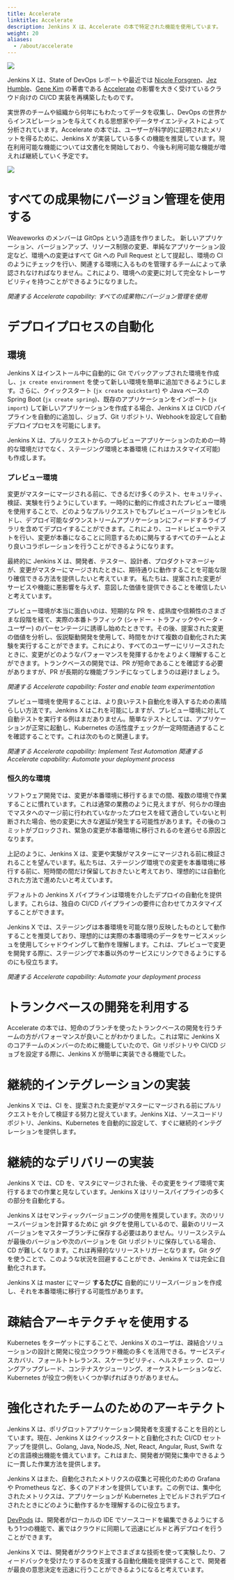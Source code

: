 ```yaml
---
title: Accelerate
linktitle: Accelerate
description: Jenkins X は、Accelerate の本で特定された機能を使用しています。
weight: 20
aliases:
  - /about/accelerate
---
```


<img src="/images/accelerate.jpg" class="img-thumbnail">

Jenkins X は、State of DevOps レポートや最近では [Nicole Forsgren](https://twitter.com/nicolefv)、[Jez Humble](https://twitter.com/jezhumble)、[Gene Kim](https://twitter.com/RealGeneKim?) の著書である [Accelerate](https://www.amazon.co.uk/Accelerate-Software-Performing-Technology-Organizations/dp/1942788339) の影響を大きく受けているクラウド向けの CI/CD 実装を再構築したものです。 

実世界のチームや組織から何年にもわたってデータを収集し、DevOps の世界からインスピレーションを与えてくれる思想家やデータサイエンティストによって分析されています。Accelerate の本では、ユーザーが科学的に証明されたメリットを得るために、Jenkins X が実装している多くの機能を推奨しています。現在利用可能な機能については文書化を開始しており、今後も利用可能な機能が増えれば継続していく予定です。

<img src="/images/capabilities.png" class="img-thumbnail">

# すべての成果物にバージョン管理を使用する

Weaveworks のメンバーは GitOps という造語を作りました。 新しいアプリケーション、バージョンアップ、リソース制限の変更、単純なアプリケーション設定など、環境への変更はすべて Git への Pull Request として提起し、環境の CI のようにチェックを行い、関連する環境に入るものを管理するチームによって承認されなければなりません。これにより、環境への変更に対して完全なトレーサビリティを持つことができるようになりました。

_関連する Accelerate capability:  すべての成果物にバージョン管理を使用_

# デプロイプロセスの自動化

## 環境

Jenkins X はインストール中に自動的に Git でバックアップされた環境を作成し、`jx create environment` を使って新しい環境を簡単に追加できるようにします。さらに、クイックスタート (`jx create quickstart`) や Java ベースの Spring Boot (`jx create spring`)、既存のアプリケーションをインポート (`jx import`) して新しいアプリケーションを作成する場合、Jenkins X は CI/CD パイプラインを自動的に追加し、ジョブ、Git リポジトリ、Webhookを設定して自動デプロイプロセスを可能にします。

Jenkins X は、プルリクエストからのプレビューアプリケーションのための一時的な環境だけでなく、ステージング環境と本番環境 (これはカスタマイズ可能) も作成します。

### プレビュー環境

変更がマスターにマージされる前に、できるだけ多くのテスト、セキュリティ、検証、実験を行うようにしています。一時的に動的に作成されたプレビュー環境を使用することで、どのようなプルリクエストでもプレビューバージョンをビルドし、デプロイ可能なダウンストリームアプリケーションにフィードするライブラリを含めてデプロイすることができます。これにより、コードレビューやテストを行い、変更が本番になることに同意するために関与するすべてのチームとより良いコラボレーションを行うことができるようになります。

最終的に Jenkins X は、開発者、テスター、設計者、プロダクトマネージャが、変更がマスターにマージされたときに、期待通りに動作することを可能な限り確信できる方法を提供したいと考えています。 私たちは、提案された変更がサービスや機能に悪影響を与えず、意図した価値を提供できることを確信したいと考えています。

プレビュー環境が本当に面白いのは、短期的な PR を、成熟度や信頼性のさまざまな段階を経て、実際の本番トラフィック (シャドー・トラフィックやベータ・ユーザー) のパーセンテージに誘導し始めたときです。その後、提案された変更の価値を分析し、仮説駆動開発を使用して、時間をかけて複数の自動化された実験を実行することができます。これにより、すべてのユーザーにリリースされたときに、変更がどのようなパフォーマンスを発揮するかをよりよく理解することができます。トランクベースの開発では、PR が短命であることを確認する必要がありますが、PR が長期的な機能ブランチになってしまうのは避けましょう。

_関連する Accelerate capability: Foster and enable team experimentation_

プレビュー環境を使用することは、より良いテスト自動化を導入するための素晴らしい方法です。Jenkins X はこれを可能にしますが、プレビュー環境に対して自動テストを実行する例はまだありません。簡単なテストとしては、アプリケーションが正常に起動し、Kubernetes の活性度チェックが一定時間通過することを確認することです。これは次のものと関連します。

_関連する Accelerate capability: Implement Test Automation_
_関連する Accelerate capability: Automate your deployment process_

### 恒久的な環境

ソフトウェア開発では、変更が本番環境に移行するまでの間、複数の環境で作業することに慣れています。これは通常の業務のように見えますが、何らかの理由でマスタへのマージ前に行われていなかったプロセスを経て適合していないと判断された場合、他の変更に大きな遅延が発生する可能性があります。その後のコミットがブロックされ、緊急の変更が本番環境に移行されるのを遅らせる原因となります。

上記のように、Jenkins X は、変更や実験がマスターにマージされる前に検証されることを望んでいます。私たちは、ステージング環境での変更を本番環境に移行する前に、短時間の間だけ保留しておきたいと考えており、理想的には自動化された方法で進めたいと考えています。

デフォルトの Jenkins X パイプラインは環境を介したデプロイの自動化を提供します。これらは、独自の CI/CD パイプラインの要件に合わせてカスタマイズすることができます。

Jenkins X では、ステージングは本番環境を可能な限り反映したものとして動作することを推奨しており、理想的には実際の本番環境のデータをサービスメッシュを使用してシャドウイングして動作を理解します。これは、プレビューで変更を開発する際に、ステージングで本番以外のサービスにリンクできるようにするのにも役立ちます。

_関連する Accelerate capability: Automate your deployment process_

# トランクベースの開発を利用する

Accelerate の本では、短命のブランチを使ったトランクベースの開発を行うチームの方がパフォーマンスが良いことがわかりました。これは常に Jenkins X のコアチームのメンバーのために機能していたので、Git リポジトリや CI/CD ジョブを設定する際に、Jenkins X が簡単に実装できる機能でした。

# 継続的インテグレーションの実装

Jenkins X では、CI を、提案された変更がマスターにマージされる前にプルリクエストを介して検証する努力と捉えています。Jenkins Xは、ソースコードリポジトリ、Jenkins、Kubernetes を自動的に設定して、すぐに継続的インテグレーションを提供します。

# 継続的なデリバリーの実装

Jenkins X では、CD を、マスタにマージされた後、その変更をライブ環境で実行するまでの作業と見なしています。Jenkins X はリリースパイプラインの多くの部分を自動化する。

Jenkins X はセマンティックバージョニングの使用を推奨しています。次のリリースバージョンを計算するために git タグを使用しているので、最新のリリースバージョンをマスターブランチに保存する必要はありません。リリースシステムが最後のバージョンや次のバージョンを Git リポジトリに保存している場合、CD が難しくなります。これは再帰的なリリーストリガーとなります。Git タグを使うことで、このような状況を回避することができ、Jenkins X では完全に自動化されます。

Jenkins X は master にマージ __するたびに__ 自動的にリリースバージョンを作成し、それを本番環境に移行する可能性があります。

# 疎結合アーキテクチャを使用する

Kubernetes をターゲットにすることで、Jenkins X のユーザは、疎結合ソリューションの設計と開発に役立つクラウド機能の多くを活用できる。サービスディスカバリ、フォールトトレランス、スケーラビリティ、ヘルスチェック、ローリングアップグレード、コンテナスケジューリング、オーケストレーションなど、Kubernetes が役立つ例をいくつか挙げればきりがありません。

# 強化されたチームのためのアーキテクト

Jenkins X は、ポリグロットアプリケーション開発者を支援することを目的としています。現在、Jenkins X はクイックスタートと自動化された CI/CD セットアップを提供し、Golang, Java, NodeJS, .Net, React, Angular, Rust, Swift などの言語検出機能を備えています。これはまた、開発者が開発に集中できるように一貫した作業方法を提供します。

Jenkins X はまた、自動化されたメトリクスの収集と可視化のための Grafana や Prometheus など、多くのアドオンを提供しています。この例では、集中化されたメトリクスは、アプリケーションが Kubernetes 上でビルドされデプロイされたときにどのように動作するかを理解するのに役立ちます。

[DevPods](/docs/reference/devpods/) は、開発者がローカルの IDE でソースコードを編集できるようにするもう1つの機能で、裏ではクラウドに同期して迅速にビルドと再デプロイを行うことができます。

Jenkins X では、開発者がクラウド上でさまざまな技術を使って実験したり、フィードバックを受けたりするのを支援する自動化機能を提供することで、開発者が最良の意思決定を迅速に行うことができるようになると考えています。
